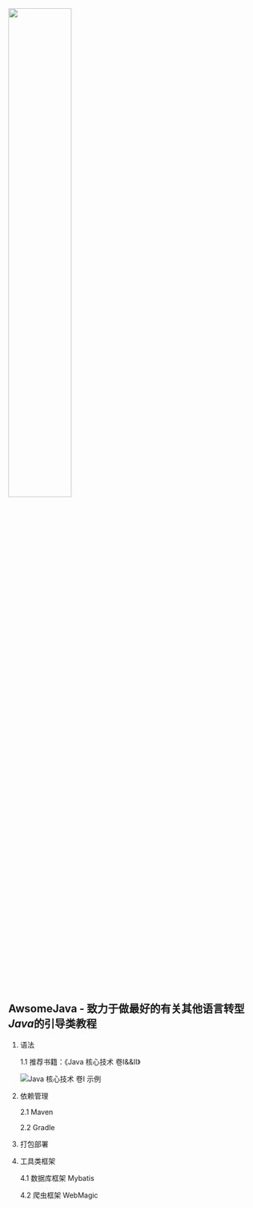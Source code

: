 

<img src="https://github.com/hanqiulun/AwsomeJava/blob/master/statics/java.png" width="50%">

## AwsomeJava - 致力于做最好的有关其他语言转型*Java*的引导类教程

1. 语法

    1.1 推荐书籍：《Java 核心技术 卷I&&II》
    
    ![Java 核心技术 卷I 示例](https://github.com/hanqiulun/AwsomeJava/blob/master/statics/Screenshot%20from%202019-06-20%2010-57-03.png)

2. 依赖管理
    
    2.1 Maven

    2.2 Gradle 

3. 打包部署

4. 工具类框架
    
    4.1 数据库框架 Mybatis
    
    4.2 爬虫框架 WebMagic
      
